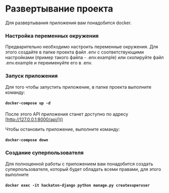 # Развертывание проекта

Для развертывания приложения вам понадобится docker.

### Настройка переменных окружения

Предварительно необходимо настроить переменные окружения. Для этого создайте в папке проекта файл .env с
соответствующими настройками (пример такого файла - .env.example) или скопируйте файл .env.example и переименуйте его в
.env.

### Запуск приложения

Для того чтобы запустить приложение, в папке проекта выполните команду:

#### `docker-compose up -d`

После этого API приложения станет доступно по адресу [http://127.0.0.1:8000/api/]()

Чтобы остановить приложение, выполните команду:

#### `docker-compose down`

### Создание суперпользователя

Для полноценной работы с приложением вам понадобится создать суперпользователя, который будет обладать всеми правами,
для этого выполните 

#### `docker exec -it hackaton-django python manage.py createsuperuser`
